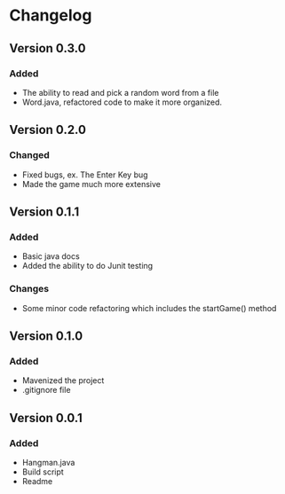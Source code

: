 # Changelog

## Version 0.3.0
### Added 
- The ability to read and pick a random word from a file
- Word.java, refactored code to make it more organized. 

## Version 0.2.0
### Changed
- Fixed bugs, ex. The Enter Key bug
- Made the game much more extensive

## Version 0.1.1
### Added 
- Basic java docs
- Added the ability to do Junit testing

### Changes
- Some minor code refactoring which includes the startGame() method


## Version 0.1.0
### Added
- Mavenized the project
- .gitignore file


## Version 0.0.1
### Added
- Hangman.java
- Build script
- Readme
